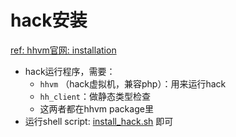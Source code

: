 # hack安装  
[ref: hhvm官网: installation](https://docs.hhvm.com/hhvm/installation/linux)  

- hack运行程序，需要：
  - `hhvm` （hack虚拟机，兼容php）：用来运行hack  
  - `hh_client`：做静态类型检查  
  - 这两者都在hhvm package里  
- 运行shell script: [install_hack.sh](https://github.com/BoyanHou/Boyan-Hou-Software-Engineering-Notebook/blob/master/Hack%20%26%20HHVM/install_hack.sh) 即可  
